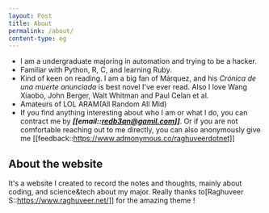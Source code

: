 ```yaml
---
layout: Post
title: About
permalink: /about/
content-type: eg
---
```



- I am a undergraduate majoring in automation and trying to be a hacker. 
- Familiar with Python, R, C, and learning Ruby.
- Kind of keen on reading. I am a big fan of Márquez, and his *Crónica de una muerte anunciada* is best novel I've ever read. Also I love Wang Xiaobo, John Berger, Walt Whitman and Paul Celan et al.
- Amateurs of LOL ARAM(All Random All Mid)
- If you find anything interesting about who I am or what I do, you can contract me by ***[[email::redb3an@gamil.com]]***. Or if you are not comfortable reaching out to me directly, you can also anonymously give me [[feedback::https://www.admonymous.co/raghuveerdotnet]]


## About the website

It's a website I created to record the notes and thoughts, mainly about coding, and science&tech about my major. Really thanks to[Raghuveer S::https://www.raghuveer.net/]] for the amazing theme !

